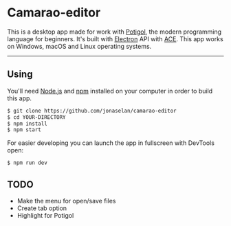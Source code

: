 # Camarao-editor

This is a desktop app made for work with [Potigol](https://github.com/potigol/Potigol), the modern programming language for beginners. It's built with [Electron](http://electron.atom.io) API with [ACE](https://github.com/ajaxorg/ace). This app works on Windows, macOS and Linux operating systems.

---

## Using

You'll need [Node.js](https://nodejs.org) and [npm](https://www.npmjs.com/) installed on your computer in order to build this app.

```bash
$ git clone https://github.com/jonaselan/camarao-editor
$ cd YOUR-DIRECTORY
$ npm install
$ npm start
```

For easier developing you can launch the app in fullscreen with DevTools open:

```bash
$ npm run dev
```

## TODO

- Make the menu for open/save files
- Create tab option
- Highlight for Potigol
